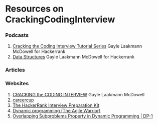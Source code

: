 # Resources on CrackingCodingInterview

### Podcasts
1. [Cracking the Coding Interview Tutorial Series](https://www.youtube.com/playlist?list=PLI1t_8YX-ApvFsH-DaFmAmdJboAnbg08P) Gayle Laakmann McDowell for Hackerrank
2. [Data Structures](https://www.youtube.com/playlist?list=PLI1t_8YX-Apv-UiRlnZwqqrRT8D1RhriX) Gayle Laakmann McDowell for Hackerrank

### Articles


### Websites
1. [CRACKING the CODING INTERVIEW](http://www.crackingthecodinginterview.com/) Gayle Laakmann McDowell
2. [careercup](https://careercup.com/)
3. [The HackerRank Interview Preparation Kit](https://www.hackerrank.com/interview/interview-preparation-kit)
4. [Dynamic programming (The Agile Warrior)](https://agilewarrior.wordpress.com/tag/algorithms/)
5. [Overlapping Subproblems Property in Dynamic Programming | DP-1](https://www.geeksforgeeks.org/overlapping-subproblems-property-in-dynamic-programming-dp-1/)

